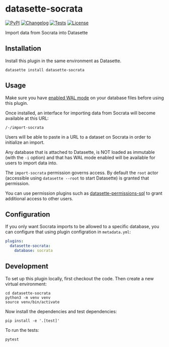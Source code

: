 # datasette-socrata

[![PyPI](https://img.shields.io/pypi/v/datasette-socrata.svg)](https://pypi.org/project/datasette-socrata/)
[![Changelog](https://img.shields.io/github/v/release/simonw/datasette-socrata?include_prereleases&label=changelog)](https://github.com/simonw/datasette-socrata/releases)
[![Tests](https://github.com/simonw/datasette-socrata/workflows/Test/badge.svg)](https://github.com/simonw/datasette-socrata/actions?query=workflow%3ATest)
[![License](https://img.shields.io/badge/license-Apache%202.0-blue.svg)](https://github.com/simonw/datasette-socrata/blob/main/LICENSE)

Import data from Socrata into Datasette

## Installation

Install this plugin in the same environment as Datasette.

    datasette install datasette-socrata

## Usage

Make sure you have [enabled WAL mode](https://til.simonwillison.net/sqlite/enabling-wal-mode) on your database files before using this plugin.

Once installed, an interface for importing data from Socrata will become available at this URL:

    /-/import-socrata

Users will be able to paste in a URL to a dataset on Socrata in order to initialize an import.

Any database that is attached to Datasette, is NOT loaded as immutable (with the `-i` option) and that has WAL mode enabled will be available for users to import data into.

The `import-socrata` permission governs access. By default the `root` actor (accessible using `datasette --root` to start Datasette) is granted that permission.

You can use permission plugins such as [datasette-permissions-sql](https://github.com/simonw/datasette-permissions-sql) to grant additional access to other users.

## Configuration

If you only want Socrata imports to be allowed to a specific database, you can configure that using plugin configration in `metadata.yml`:

```yaml
plugins:
  datasette-socrata:
    database: socrata
```

## Development

To set up this plugin locally, first checkout the code. Then create a new virtual environment:

    cd datasette-socrata
    python3 -m venv venv
    source venv/bin/activate

Now install the dependencies and test dependencies:

    pip install -e '.[test]'

To run the tests:

    pytest
